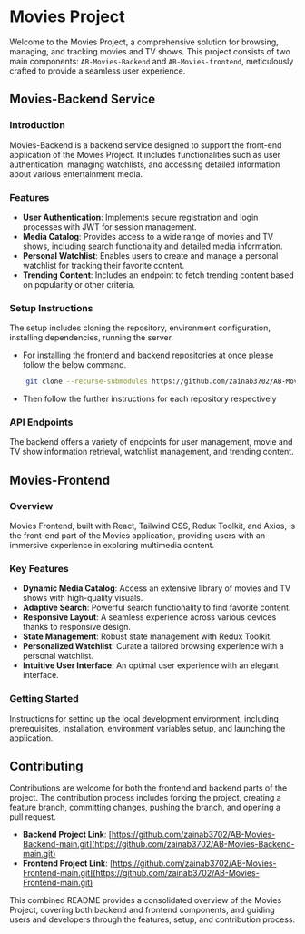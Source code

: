 # Movies Project

Welcome to the Movies Project, a comprehensive solution for browsing, managing, and tracking movies and TV shows. This project consists of two main components: `AB-Movies-Backend` and `AB-Movies-frontend`, meticulously crafted to provide a seamless user experience.

## Movies-Backend Service

### Introduction

Movies-Backend is a backend service designed to support the front-end application of the Movies Project. It includes functionalities such as user authentication, managing watchlists, and accessing detailed information about various entertainment media.

### Features

- **User Authentication**: Implements secure registration and login processes with JWT for session management.
- **Media Catalog**: Provides access to a wide range of movies and TV shows, including search functionality and detailed media information.
- **Personal Watchlist**: Enables users to create and manage a personal watchlist for tracking their favorite content.
- **Trending Content**: Includes an endpoint to fetch trending content based on popularity or other criteria.

### Setup Instructions

The setup includes cloning the repository, environment configuration, installing dependencies, running the server.

- For installing the frontend and backend repositories at once please follow the below command.

```bash
    git clone --recurse-submodules https://github.com/zainab3702/AB-Movies.git
```

- Then follow the further instructions for each repository respectively

### API Endpoints

The backend offers a variety of endpoints for user management, movie and TV show information retrieval, watchlist management, and trending content.

## Movies-Frontend

### Overview

Movies Frontend, built with React, Tailwind CSS, Redux Toolkit, and Axios, is the front-end part of the Movies application, providing users with an immersive experience in exploring multimedia content.

### Key Features

- **Dynamic Media Catalog**: Access an extensive library of movies and TV shows with high-quality visuals.
- **Adaptive Search**: Powerful search functionality to find favorite content.
- **Responsive Layout**: A seamless experience across various devices thanks to responsive design.
- **State Management**: Robust state management with Redux Toolkit.
- **Personalized Watchlist**: Curate a tailored browsing experience with a personal watchlist.
- **Intuitive User Interface**: An optimal user experience with an elegant interface.

### Getting Started

Instructions for setting up the local development environment, including prerequisites, installation, environment variables setup, and launching the application.

## Contributing

Contributions are welcome for both the frontend and backend parts of the project. The contribution process includes forking the project, creating a feature branch, committing changes, pushing the branch, and opening a pull request.

- **Backend Project Link**: [https://github.com/zainab3702/AB-Movies-Backend-main.git](https://github.com/zainab3702/AB-Movies-Backend-main.git)
- **Frontend Project Link**: [https://github.com/zainab3702/AB-Movies-Frontend-main.git](https://github.com/zainab3702/AB-Movies-Frontend-main.git)

This combined README provides a consolidated overview of the Movies Project, covering both backend and frontend components, and guiding users and developers through the features, setup, and contribution process.
